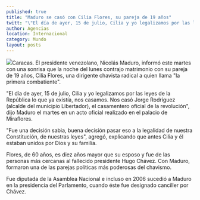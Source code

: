 ```yaml
---
published: true
title: "Maduro se casó con Cilia Flores, su pareja de 19 años"
twitt: "\"El día de ayer, 15 de julio, Cilia y yo legalizamos por las leyes de la República lo que ya existía, nos casamos. Nos casó Jorge Rodríguez , el casamentero oficial de la revolución\", dijo el presidente."
author: Agencias
location: Internacional
category: Mundo
layout: posts
---
```


![](http://i.imgur.com/bVK901em.jpg)Caracas. El presidente venezolano, Nicolás Maduro, informó este martes con una sonrisa que la noche del lunes contrajo matrimonio con su pareja de 19 años, Cilia Flores, una dirigente chavista radical a quien llama "la primera combatiente".

"El día de ayer, 15 de julio, Cilia y yo legalizamos por las leyes de la República lo que ya existía, nos casamos. Nos casó Jorge Rodríguez (alcalde del municipio Libertador), el casamentero oficial de la
revolución", dijo Maduro el martes en un acto oficial realizado en el palacio de Miraflores.

"Fue una decisión sabia, buena decisión pasar eso a la legalidad de nuestra Constitución, de nuestras leyes", agregó, explicando que antes Cilia y él estaban unidos por Dios y su familia.

Flores, de 60 años, es diez años mayor que su esposo y fue de las personas más cercanas al fallecido presidente Hugo Chávez. Con Maduro, formaron una de las parejas políticas más poderosas del chavismo.

Fue diputada de la Asamblea Nacional e incluso en 2006 sucedió a Maduro en la presidencia del Parlamento, cuando éste fue designado canciller por Chávez.
